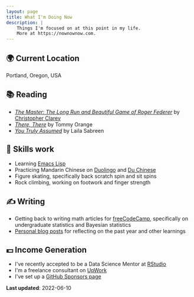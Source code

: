 ```yaml
---
layout: page
title: What I'm Doing Now
description: |
    Things I'm focused on at this point in my life.
    More at https://nownownow.com.
---
```


## 🌍 Current Location

Portland, Oregon, USA

## 📚 Reading

- [_The Master: The Long Run and Beautiful Game of Roger Federer_](https://bookshop.org/books/the-master-the-long-run-and-beautiful-game-of-roger-federer/9781538719268)
  by [Christopher Clarey](https://twitter.com/christophclarey)
- [_There, There_](https://app.thestorygraph.com/books/7cbab85f-03e0-449c-ae1c-246d52a8691c)
  by Tommy Orange
- [_You Truly Assumed_](https://app.thestorygraph.com/books/e0de6774-ca4e-4f84-bad9-1bf973937587)
  by Laila Sabreen

## 🎼 Skills work

- Learning [Emacs Lisp](https://www.gnu.org/software/emacs/manual/html_node/elisp/)
- Practicing Mandarin Chinese on [Duolingo](https://duolingo.com) and
  [Du Chinese](https://www.duchinese.net)
- Figure skating, specifically back scratch spin and sit spins
- Rock climbing, working on footwork and finger strength

## ✍️ Writing

- Getting back to writing math articles for
  [freeCodeCamp](freecodecamp.org/news/author/erictleung/),
  specifically on undergraduate statistics and Bayesian statistics
- [Personal blog posts](https://erictleung.com/blog) for reflecting on the past
  year and other learnings

## 💵 Income Generation

- I've recently accepted to be a Data Science Mentor at
  [RStudio](https://www.rstudio.com/academy)
- I'm a freelance consultant on
  [UpWork](https://www.upwork.com/freelancers/~013dbc580b3a5f97ac)
- I've set up a [GitHub Sponsors page](https://github.com/sponsors/erictleung)

**Last updated**: 2022-06-10
